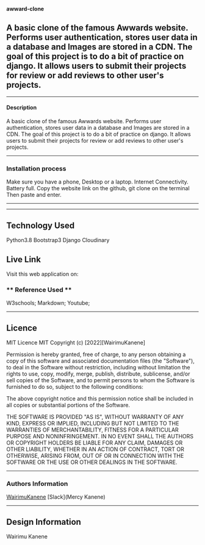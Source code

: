 **awward-clone**

A basic clone of the famous Awwards website. Performs user authentication, stores user data in a database and Images are stored in a CDN. The goal of this project is to do a bit of practice on django. It allows users to submit their projects for review or add reviews to other user's projects.
---

---
#### Description


A basic clone of the famous Awwards website. Performs user authentication, stores user data in a database and Images are stored in a CDN. The goal of this project is to do a bit of practice on django. It allows users to submit their projects for review or add reviews to other user's projects.

---
### Installation process
Make sure you have a phone, Desktop or a laptop.
Internet Connectivity.
Battery full.
Copy the website link on the github,
git clone on the terminal
Then paste and enter.

---

---
## Technology Used
Python3.8
Bootstrap3
Django
Cloudinary


## Live Link

Visit this web application on:


### ** Reference Used ** ###
W3schools;
Markdown;
Youtube;

---
## Licence

MIT Licence
MIT Copyright (c) [2022][WairimuKanene]

Permission is hereby granted, free of charge, to any person obtaining a copy of this software and associated documentation files (the "Software"), to deal in the Software without restriction, including without limitation the rights to use, copy, modify, merge, publish, distribute, sublicense, and/or sell copies of the Software, and to permit persons to whom the Software is furnished to do so, subject to the following conditions:

The above copyright notice and this permission notice shall be included in all copies or substantial portions of the Software.

THE SOFTWARE IS PROVIDED "AS IS", WITHOUT WARRANTY OF ANY KIND, EXPRESS OR IMPLIED, INCLUDING BUT NOT LIMITED TO THE WARRANTIES OF MERCHANTABILITY, FITNESS FOR A PARTICULAR PURPOSE AND NONINFRINGEMENT. IN NO EVENT SHALL THE AUTHORS OR COPYRIGHT HOLDERS BE LIABLE FOR ANY CLAIM, DAMAGES OR OTHER LIABILITY, WHETHER IN AN ACTION OF CONTRACT, TORT OR OTHERWISE, ARISING FROM, OUT OF OR IN CONNECTION WITH THE SOFTWARE OR THE USE OR OTHER DEALINGS IN THE SOFTWARE.


---
### Authors Information
[WairimuKanene](https://mail.google.com/mail/u/0/#inbox)
[Slack](Mercy Kanene)


---
## Design Information
Wairimu Kanene
